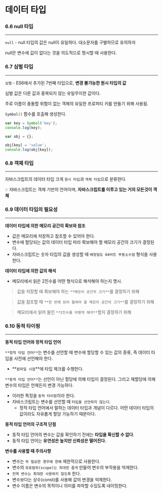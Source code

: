 # 데이터 타입

### 6.6 null 타입

---

`null` - null 타입의 값은 null이 유일하다. 대소문자를 구별하므로 유의하자

null은 변수에 값이 없다는 것을 의도적으로 명시할 때 사용한다.

### 6.7 심벌 타입

---

`심벌` -  ES6에서 추가된 7번째 타입으로, **변경 불가능한 원시 타입의 값**

심벌 값은 다른 값과 중복되지 않는 유일무이한 값이다.

주로 이름이 충돌할 위험이 없는 객체의 유일한 프로퍼티 키를 만들기 위해 사용됨.

`Symbol()` 함수를 호출해 생성한다.

```jsx
var key = Symbol('key');
console.log(key);

var obj = {};

obj[key] = 'value';
console.log(obj[key]);
```

### 6.8 객체 타입

---

자바스크립트의 데이터 타입 크게 `원시 타입`과 `객체 타입`으로 분류한다.


💡 자바스크립트는 객체 기반의 언어이며, **자바스크립트를 이루고 있는 거의 모든것이 객체**


### 6.9 데이터 타입의 필요성

---

**데이터 타입에 의한 메모리 공간의 확보와 참조**

- 값은 메모리에 저장하고 참조할 수 있어야 한다.
- 변수에 할당되는 값의 데이터 타입 따라 확보해야 할 메모리 공간의 크기가 결정된다.
- 자바스크립트는 숫자 타입의 값을 생성할 때 `배정밀도 64비트 부동소수점` 형식을 사용한다.

**데이터 타입에 의한 값의 해석**

- 메모리에서 읽은 2진수를 어떤 형식으로 해석해야 하는지 명시.

> 값을 저장할 때 확보해야 하는 `**메모리 공간의 크기**`를 결정하기 위해
> 

> 값을 참조할 때 `**한 번에 읽어 들여야 할 메모리 공간의 크기**`를 결정하기 위해
> 

> 메모리에서 읽어 들인 `**2진수를 어떻게 해석**`할지 결정하기 위해
> 

### 6.10 동적 타이핑

---

**동적 타입 언어와 정적 타입 언어**

`**정적 타입 언어**`는 변수를 선언할 때 변수에 할당할 수 있는 값의 종류, 즉 데이터 타입을 사전에 선언해야 한다.

- **`컴파일 시점`**에 타입 체크를 수행한다.

`**동적 타입 언어**`는 선언이 아닌 할당에 의해 타입이 결정된다. 그리고 재할당에 의해 변수의 타입은 언제든지 변경 가능하다.

- 이러한 특징을 `동적 타이핑`이라 한다.
- 자바스크립트는 변수를 선언할 때 `타입을 선언하지 않는다`.
    - 정적 타입 언어에서 말하는 데이터 타입과 개념이 다르다. 어떤 데이터 타입의 값이라도 자유롭게 할당 가능하기 때문이다.

**동적 타입 언어의 구조적 단점**

- 동적 타입 언어의 변수는 값을 확인하기 전에는 **타입을 확신할 수 없다**.
- 동적 타입 언어는 **유연성은 높지만 신뢰성은 떨어진다.**

**변수를 사용할 때 주의사항**

- 변수는 `꼭 필요한 경우에 한해` 제한적으로 사용한다.
- 변수의 `유효범위(scope)는 최대한 좁게` 만들어 변수의 부작용을 억제한다.
- `전역 변수는 최대한 사용하지 않도록` 한다.
- 변수보다는 상수(const)를 사용해 값의 변경을 억제한다.
- 변수 이름은 변수의 목적이나 의미를 파악할 수있도록 네이밍한다.
